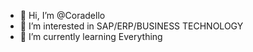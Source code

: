 - 👋 Hi, I’m @Coradello
- 👀 I’m interested in SAP/ERP/BUSINESS TECHNOLOGY
- 🌱 I’m currently learning Everything


<!---
Coradello/Coradello is a ✨ special ✨ repository because its `README.md` (this file) appears on your GitHub profile.
You can click the Preview link to take a look at your changes.
--->
